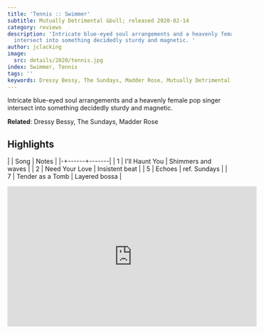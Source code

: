 ```yaml
---
title: 'Tennis :: Swimmer'
subtitle: Mutually Detrimental &bull; released 2020-02-14
category: reviews
description: 'Intricate blue-eyed soul arrangements and a heavenly female pop singer
  intersect into something decidedly sturdy and magnetic. '
author: jclacking
image:
  src: details/2020/tennis.jpg
index: Swimmer, Tennis
tags: ''
keywords: Dressy Bessy, The Sundays, Madder Rose, Mutually Detrimental
---
```

Intricate blue-eyed soul arrangements and a heavenly female pop singer intersect into something decidedly sturdy and magnetic. <!--more-->

**Related**: Dressy Bessy, The Sundays, Madder Rose

## Highlights

| | Song | Notes |
|-+------+-------|
| 1 | I'll Haunt You | Shimmers and waves |
| 2 | Need Your Love | Insistent beat |
| 5 | Echoes | ref. Sundays |
| 7 | Tender as a Tomb | Layered bossa |

<div class="tlo-detail-video"><iframe width="560" height="315" src="https://www.youtube.com/embed/Z6kNQEzQJpA" frameborder="0" allow="autoplay; encrypted-media" allowfullscreen></iframe></div>


